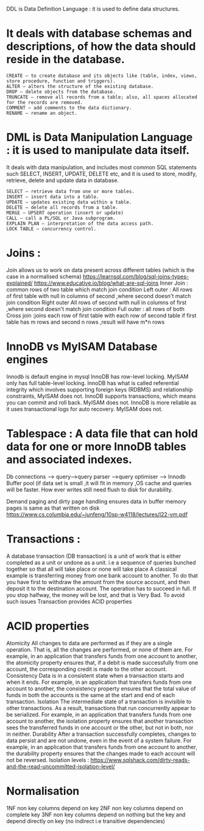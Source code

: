 DDL is Data Definition Language : it is used to define data structures.

It deals with database schemas and descriptions, of how the data should reside in the database.
=================================================================================================
    CREATE – to create database and its objects like (table, index, views, store procedure, function and triggers).
    ALTER – alters the structure of the existing database.
    DROP – delete objects from the database.
    TRUNCATE – remove all records from a table; also, all spaces allocated for the records are removed.
    COMMENT – add comments to the data dictionary.
    RENAME – rename an object.

DML is Data Manipulation Language : it is used to manipulate data itself.
===============================================================================
It deals with data manipulation, and includes most common SQL statements such SELECT,
INSERT, UPDATE, DELETE etc, and it is used to store, modify, retrieve, 
delete and update data in database.

    SELECT – retrieve data from one or more tables.
    INSERT – insert data into a table.
    UPDATE – updates existing data within a table.
    DELETE – delete all records from a table.
    MERGE – UPSERT operation (insert or update)
    CALL – call a PL/SQL or Java subprogram.
    EXPLAIN PLAN – interpretation of the data access path.
    LOCK TABLE – concurrency control.


Joins :
===========
Join allows us to work on data present across different tables (which is the case in a normalised schema)
https://learnsql.com/blog/sql-joins-types-explained/
https://www.educative.io/blog/what-are-sql-joins
Inner Join : common rows of two table which match join condition
Left outer : All rows of first table with null in columns of second ,where second doesn't match join condition
Right outer All rows of second  with null in columns of first ,where second doesn't match join condition
Full outer : all rows of both
Cross join :joins each row of first table with each row of second table
if first table has m rows and second n rows ,result will have m*n rows


InnoDB vs MyISAM Database engines
=======================================
Innodb is default engine in mysql
    InnoDB has row-level locking. MyISAM only has full table-level locking.
    InnoDB has what is called referential integrity which involves supporting foreign keys (RDBMS) and
    relationship constraints, MyISAM does not.
    InnoDB supports transactions, which means you can commit and roll back. MyISAM does not.
    InnoDB is more reliable as it uses transactional logs for auto recovery. MyISAM does not.

Tablespace : A data file that can hold data for one or more InnoDB tables and associated indexes.
====================
Db connections --> query-->query parser -->query optimiser --> 
Innodb Buffer pool (if data set is small ,it will fit in memory ,OS cache and queries will be faster. 
How ever writes still need flush to disk for durability.

Demand paging and dirty page handling ensures data in buffer memory pages is same as that written on disk
https://www.cs.columbia.edu/~junfeng/10sp-w4118/lectures/l22-vm.pdf

Transactions :
========================
A database transaction (DB transaction) is a unit of work that is either completed as a unit or undone as a unit.
i.e a sequence of queries bunched together so that all will take place or none will take place
A classical example is transferring money from one bank account to another. To do that you have first to withdraw the amount from the source account, and then deposit it to the destination account. The operation has to succeed in full. 
If you stop halfway, the money will be lost, and that is Very Bad.
To avoid such issues Transaction provides ACID properties 

ACID properties
========================
Atomicity
All changes to data are performed as if they are a single operation. That is, all the changes are performed, or none of them are.
For example, in an application that transfers funds from one account to another, the atomicity property ensures that,
if a debit is made successfully from one account, the corresponding credit is made to the other account.
Consistency
Data is in a consistent state when a transaction starts and when it ends.
For example, in an application that transfers funds from one account to another, the consistency property ensures that the total value of funds in both the accounts is the same at the start and end of each transaction.
Isolation
The intermediate state of a transaction is invisible to other transactions. As a result, transactions that run concurrently appear to be serialized.
For example, in an application that transfers funds from one account to another, the isolation property ensures that another transaction sees the transferred funds in one account or the other, but not in both, nor in neither.
Durability
After a transaction successfully completes, changes to data persist and are not undone, even in the event of a system failure.
For example, in an application that transfers funds from one account to another, the durability property ensures that the changes made to each account will not be reversed. 
Isolation levels :
https://www.sqlshack.com/dirty-reads-and-the-read-uncommitted-isolation-level/

Normalisation
====================
1NF non key columns depend on key
2NF non key columns depend on complete key
3NF non key columns depend on nothing but the key and depend directly on key (no indirect i.e transitive
dependencies)